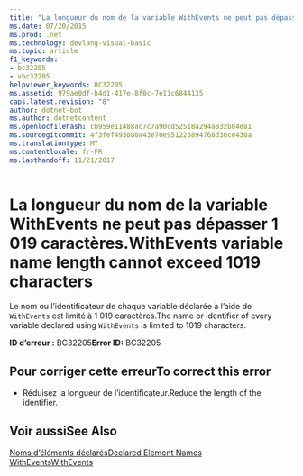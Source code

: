 ```yaml
---
title: "La longueur du nom de la variable WithEvents ne peut pas dépasser 1 019 caractères."
ms.date: 07/20/2015
ms.prod: .net
ms.technology: devlang-visual-basic
ms.topic: article
f1_keywords:
- bc32205
- vbc32205
helpviewer_keywords: BC32205
ms.assetid: 979ae0df-b4d1-417e-8f0c-7e11c6844135
caps.latest.revision: "8"
author: dotnet-bot
ms.author: dotnetcontent
ms.openlocfilehash: cb959e11488ac7c7a90cd52518a294a832b84e81
ms.sourcegitcommit: 4f3fef493080a43e70e951223894768d36ce430a
ms.translationtype: MT
ms.contentlocale: fr-FR
ms.lasthandoff: 11/21/2017
---
```

# <a name="withevents-variable-name-length-cannot-exceed-1019-characters"></a><span data-ttu-id="c72b7-102">La longueur du nom de la variable WithEvents ne peut pas dépasser 1 019 caractères.</span><span class="sxs-lookup"><span data-stu-id="c72b7-102">WithEvents variable name length cannot exceed 1019 characters</span></span>
<span data-ttu-id="c72b7-103">Le nom ou l’identificateur de chaque variable déclarée à l’aide de `WithEvents` est limité à 1 019 caractères.</span><span class="sxs-lookup"><span data-stu-id="c72b7-103">The name or identifier of every variable declared using `WithEvents` is limited to 1019 characters.</span></span>  
  
 <span data-ttu-id="c72b7-104">**ID d’erreur :** BC32205</span><span class="sxs-lookup"><span data-stu-id="c72b7-104">**Error ID:** BC32205</span></span>  
  
## <a name="to-correct-this-error"></a><span data-ttu-id="c72b7-105">Pour corriger cette erreur</span><span class="sxs-lookup"><span data-stu-id="c72b7-105">To correct this error</span></span>  
  
-   <span data-ttu-id="c72b7-106">Réduisez la longueur de l’identificateur.</span><span class="sxs-lookup"><span data-stu-id="c72b7-106">Reduce the length of the identifier.</span></span>  
  
## <a name="see-also"></a><span data-ttu-id="c72b7-107">Voir aussi</span><span class="sxs-lookup"><span data-stu-id="c72b7-107">See Also</span></span>  
 [<span data-ttu-id="c72b7-108">Noms d’éléments déclarés</span><span class="sxs-lookup"><span data-stu-id="c72b7-108">Declared Element Names</span></span>](../../visual-basic/programming-guide/language-features/declared-elements/declared-element-names.md)  
 [<span data-ttu-id="c72b7-109">WithEvents</span><span class="sxs-lookup"><span data-stu-id="c72b7-109">WithEvents</span></span>](../../visual-basic/language-reference/modifiers/withevents.md)
